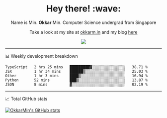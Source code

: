 <h1 align="center"> Hey there! :wave:</h1>

<p align="center">Name is Min. <strong>Okkar</strong> Min. Computer Science undergrad from Singapore</p>

<p align="center">Take a look at my site at <a href="https://okkarm.in" target="_blank">okkarm.in</a> and my blog <a href="https://okkarm.in/blog" target="_blank">here</a></p>

<p align="center">
  <a href="https://okkarm.in/linkedin" target='_blank'>
    <img src="https://img.shields.io/badge/linkedin-%230077B5.svg?&style=for-the-badge&logo=linkedin&logoColor=white" />
  </a>
 </p>

---

📊 Weekly development breakdown

<!--START_SECTION:waka-->
```text
TypeScript   2 hrs 25 mins   █████████▓░░░░░░░░░░░░░░░   38.71 % 
JSX          1 hr 34 mins    ██████▒░░░░░░░░░░░░░░░░░░   25.03 % 
Other        1 hr 3 mins     ████▒░░░░░░░░░░░░░░░░░░░░   16.94 % 
Python       52 mins         ███▒░░░░░░░░░░░░░░░░░░░░░   13.87 % 
JSON         8 mins          ▓░░░░░░░░░░░░░░░░░░░░░░░░   02.19 % 
```
<!--END_SECTION:waka-->

---

📈 Total GitHub stats

<p>
  <a href="https://github.com/OkkarMin"><img src="https://github-readme-stats.vercel.app/api?username=OkkarMin&hide_border=true&show_icons=true&theme=graywhite" alt="OkkarMin's GitHub stats"></a>
</p>
